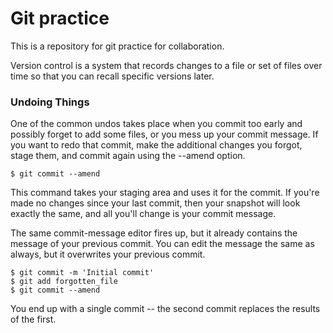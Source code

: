 # Git practice

This is a repository for git practice for collaboration.

Version control is a system that records changes to a file or set of files over time so that you can recall specific versions later.

### Undoing Things

One of the common undos takes place when you commit too early and possibly forget to add some files, or you mess up your commit message. If you want to redo that commit, make the additional changes you forgot, stage them, and commit again using the --amend option.

```
$ git commit --amend
```

This command takes your staging area and uses it for the commit. If you're made no changes since your last commit, then your snapshot will look exactly the same, and all you'll change is your commit message.

The same commit-message editor fires up, but it already contains the message of your previous commit. You can edit the message the same as always, but it overwrites your previous commit.

```
$ git commit -m 'Initial commit'
$ git add forgotten_file
$ git commit --amend
```

You end up with a single commit -- the second commit replaces the results of the first.

